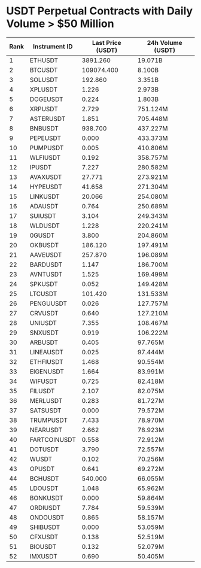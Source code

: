 # USDT Perpetual Contracts with Daily Volume > $50 Million

| Rank | Instrument ID | Last Price (USDT) | 24h Volume (USDT) |
|------|---------------|-------------------|-------------------|
| 1 | ETHUSDT | 3891.260 | 19.071B |
| 2 | BTCUSDT | 109074.400 | 8.100B |
| 3 | SOLUSDT | 192.860 | 3.351B |
| 4 | XPLUSDT | 1.226 | 2.973B |
| 5 | DOGEUSDT | 0.224 | 1.803B |
| 6 | XRPUSDT | 2.729 | 751.124M |
| 7 | ASTERUSDT | 1.851 | 705.448M |
| 8 | BNBUSDT | 938.700 | 437.227M |
| 9 | PEPEUSDT | 0.000 | 433.373M |
| 10 | PUMPUSDT | 0.005 | 410.806M |
| 11 | WLFIUSDT | 0.192 | 358.757M |
| 12 | IPUSDT | 7.227 | 280.582M |
| 13 | AVAXUSDT | 27.771 | 273.921M |
| 14 | HYPEUSDT | 41.658 | 271.304M |
| 15 | LINKUSDT | 20.066 | 254.080M |
| 16 | ADAUSDT | 0.764 | 250.689M |
| 17 | SUIUSDT | 3.104 | 249.343M |
| 18 | WLDUSDT | 1.228 | 220.241M |
| 19 | 0GUSDT | 3.800 | 204.860M |
| 20 | OKBUSDT | 186.120 | 197.491M |
| 21 | AAVEUSDT | 257.870 | 196.089M |
| 22 | BARDUSDT | 1.147 | 186.700M |
| 23 | AVNTUSDT | 1.525 | 169.499M |
| 24 | SPKUSDT | 0.052 | 149.428M |
| 25 | LTCUSDT | 101.420 | 131.533M |
| 26 | PENGUUSDT | 0.026 | 127.757M |
| 27 | CRVUSDT | 0.640 | 127.210M |
| 28 | UNIUSDT | 7.355 | 108.467M |
| 29 | SNXUSDT | 0.919 | 106.222M |
| 30 | ARBUSDT | 0.405 | 97.765M |
| 31 | LINEAUSDT | 0.025 | 97.444M |
| 32 | ETHFIUSDT | 1.468 | 90.554M |
| 33 | EIGENUSDT | 1.664 | 83.991M |
| 34 | WIFUSDT | 0.725 | 82.418M |
| 35 | FILUSDT | 2.107 | 82.075M |
| 36 | MERLUSDT | 0.283 | 81.727M |
| 37 | SATSUSDT | 0.000 | 79.572M |
| 38 | TRUMPUSDT | 7.433 | 78.970M |
| 39 | NEARUSDT | 2.662 | 78.923M |
| 40 | FARTCOINUSDT | 0.558 | 72.912M |
| 41 | DOTUSDT | 3.790 | 72.557M |
| 42 | WUSDT | 0.102 | 70.256M |
| 43 | OPUSDT | 0.641 | 69.272M |
| 44 | BCHUSDT | 540.000 | 66.055M |
| 45 | LDOUSDT | 1.048 | 65.962M |
| 46 | BONKUSDT | 0.000 | 59.864M |
| 47 | ORDIUSDT | 7.784 | 59.539M |
| 48 | ONDOUSDT | 0.865 | 58.157M |
| 49 | SHIBUSDT | 0.000 | 53.059M |
| 50 | CFXUSDT | 0.138 | 52.519M |
| 51 | BIOUSDT | 0.132 | 52.079M |
| 52 | IMXUSDT | 0.690 | 50.405M |
